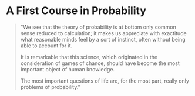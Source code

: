 # A First Course in Probability

> "We see that the theory of probability is at bottom only common sense reduced to calculation; it makes us appreciate with exactitude what reasonable minds feel by a sort of instinct, often without being able to account for it.
> 
> It is remarkable that this science, which originated in the consideration of games of chance, should have become the most important object of human knowledge.
> 
> The most important questions of life are, for the most part, really only problems of probability."
